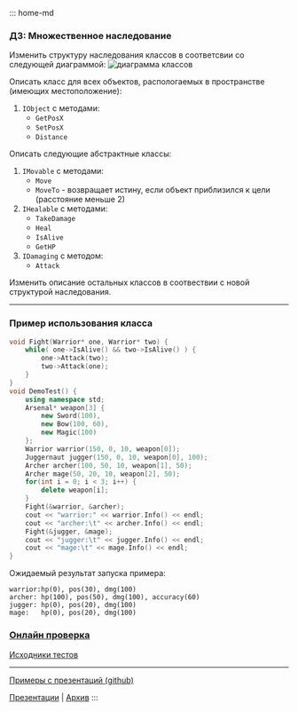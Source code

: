 ::: home-md 
<!-- .element: hidden="hidden" -->

### ДЗ: Множественное наследование

Изменить структуру наследования классов в соответсвии со следующей диаграммой:
![диаграмма классов](https://aatutor.github.io/slides_oop_cpp/src/imgs/17/17-mult-diagram.png)

Описать класс для всех объектов, распологаемых в пространстве (имеющих местоположение):
1. `IObject` с методами:
	- `GetPosX`
	- `SetPosX`
	- `Distance`

Описать следующие абстрактные классы:
1. `IMovable` с методами:
	- `Move`
	- `MoveTo` - возвращает истину, если объект приблизился к цели (расстояние меньше 2)
2. `IHealable` с методами:
	- `TakeDamage`
	- `Heal`
	- `IsAlive`
	- `GetHP`
3. `IDamaging` с методом:
	- `Attack`

Изменить описание остальных классов в соотвествии с новой структурой наследования.

---
### Пример использования класса
``` cpp
void Fight(Warrior* one, Warrior* two) {
	while( one->IsAlive() && two->IsAlive() ) {
		one->Attack(two);
		two->Attack(one);
	}
}
void DemoTest() {
	using namespace std;
	Arsenal* weapon[3] {
		new Sword(100),
		new Bow(100, 60),
		new Magic(100)
	};
	Warrior warrior(150, 0, 10, weapon[0]);
	Juggernaut jugger(150, 0, 10, weapon[0], 100);
	Archer archer(100, 50, 10, weapon[1], 50);
	Archer mage(50, 20, 10, weapon[2], 50);
	for(int i = 0; i < 3; i++) {
		delete weapon[i];
	}
	Fight(&warrior, &archer);
	cout << "warrior:" << warrior.Info() << endl;
	cout << "archer:\t" << archer.Info() << endl;
	Fight(&jugger, &mage);
	cout << "jugger:\t" << jugger.Info() << endl;
	cout << "mage:\t" << mage.Info() << endl;
}
```

Ожидаемый результат запуска примера:
``` shell
warrior:hp(0), pos(30), dmg(100)
archer: hp(100), pos(50), dmg(100), accuracy(60)
jugger: hp(0), pos(20), dmg(100)
mage:   hp(0), pos(20), dmg(100)
```


### [Онлайн проверка](https://coliru.stacked-crooked.com/a/ac6f4446ba3cd1f4)
[Исходники тестов](https://coliru.stacked-crooked.com/a/04a4e6e6f88d21f8)

---
[Примеры с презентаций (github)](https://github.com/aatutor/oop_cpp_files)

[Презентации](https://aatutor.github.io/slides_oop_cpp/) | [Архив](https://sourceforge.net/projects/cpp-oop-top-aca/files/Lections/active/)
:::
